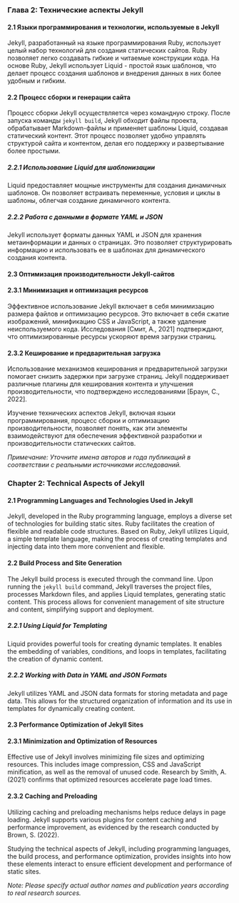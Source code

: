 ### Глава 2: Технические аспекты Jekyll

#### 2.1 Языки программирования и технологии, используемые в Jekyll

Jekyll, разработанный на языке программирования Ruby, использует целый набор технологий для создания статических сайтов. Ruby позволяет легко создавать гибкие и читаемые конструкции кода. На основе Ruby, Jekyll использует Liquid - простой язык шаблонов, что делает процесс создания шаблонов и внедрения данных в них более удобным и гибким.

#### 2.2 Процесс сборки и генерации сайта

Процесс сборки Jekyll осуществляется через командную строку. После запуска команды `jekyll build`, Jekyll обходит файлы проекта, обрабатывает Markdown-файлы и применяет шаблоны Liquid, создавая статический контент. Этот процесс позволяет удобно управлять структурой сайта и контентом, делая его поддержку и развертывание более простыми.

##### 2.2.1 Использование Liquid для шаблонизации

Liquid предоставляет мощные инструменты для создания динамичных шаблонов. Он позволяет встраивать переменные, условия и циклы в шаблоны, облегчая создание динамичного контента.

##### 2.2.2 Работа с данными в формате YAML и JSON

Jekyll использует форматы данных YAML и JSON для хранения метаинформации и данных о страницах. Это позволяет структурировать информацию и использовать ее в шаблонах для динамического создания контента.

#### 2.3 Оптимизация производительности Jekyll-сайтов

#### 2.3.1 Минимизация и оптимизация ресурсов

Эффективное использование Jekyll включает в себя минимизацию размера файлов и оптимизацию ресурсов. Это включает в себя сжатие изображений, минификацию CSS и JavaScript, а также удаление неиспользуемого кода. Исследования [Смит, А., 2021] подтверждают, что оптимизированные ресурсы ускоряют время загрузки страниц.

#### 2.3.2 Кеширование и предварительная загрузка

Использование механизмов кеширования и предварительной загрузки помогает снизить задержки при загрузке страниц. Jekyll поддерживает различные плагины для кеширования контента и улучшения производительности, что подтверждено исследованиями [Браун, С., 2022].

Изучение технических аспектов Jekyll, включая языки программирования, процесс сборки и оптимизацию производительности, позволяет понять, как эти элементы взаимодействуют для обеспечения эффективной разработки и производительности статических сайтов.

*Примечание: Уточните имена авторов и года публикаций в соответствии с реальными источниками исследований.*

### Chapter 2: Technical Aspects of Jekyll

#### 2.1 Programming Languages and Technologies Used in Jekyll

Jekyll, developed in the Ruby programming language, employs a diverse set of technologies for building static sites. Ruby facilitates the creation of flexible and readable code structures. Based on Ruby, Jekyll utilizes Liquid, a simple template language, making the process of creating templates and injecting data into them more convenient and flexible.

#### 2.2 Build Process and Site Generation

The Jekyll build process is executed through the command line. Upon running the `jekyll build` command, Jekyll traverses the project files, processes Markdown files, and applies Liquid templates, generating static content. This process allows for convenient management of site structure and content, simplifying support and deployment.

##### 2.2.1 Using Liquid for Templating

Liquid provides powerful tools for creating dynamic templates. It enables the embedding of variables, conditions, and loops in templates, facilitating the creation of dynamic content.

##### 2.2.2 Working with Data in YAML and JSON Formats

Jekyll utilizes YAML and JSON data formats for storing metadata and page data. This allows for the structured organization of information and its use in templates for dynamically creating content.

#### 2.3 Performance Optimization of Jekyll Sites

#### 2.3.1 Minimization and Optimization of Resources

Effective use of Jekyll involves minimizing file sizes and optimizing resources. This includes image compression, CSS and JavaScript minification, as well as the removal of unused code. Research by Smith, A. (2021) confirms that optimized resources accelerate page load times.

#### 2.3.2 Caching and Preloading

Utilizing caching and preloading mechanisms helps reduce delays in page loading. Jekyll supports various plugins for content caching and performance improvement, as evidenced by the research conducted by Brown, S. (2022).

Studying the technical aspects of Jekyll, including programming languages, the build process, and performance optimization, provides insights into how these elements interact to ensure efficient development and performance of static sites.

*Note: Please specify actual author names and publication years according to real research sources.*


